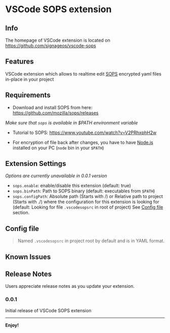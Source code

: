 # VSCode SOPS extension

## Info
The homepage of VSCode extension is located on https://github.com/signageos/vscode-sops

## Features

VSCode extension which allows to realtime edit [SOPS](https://github.com/mozilla/sops) encrypted yaml files in-place in your project

## Requirements

- Download and install SOPS from here: https://github.com/mozilla/sops/releases

*Make sure that `sops` is available in $PATH environment variable*

- Tutorial to SOPS: https://www.youtube.com/watch?v=V2PRhxphH2w

- For encryption of file back after changes, you have to have [Node.js](https://nodejs.org/en/) installed on your PC (`node` bin in your `$PATH`)

## Extension Settings
*Options are currently unavailable in 0.0.1 version*
* `sops.enable`: enable/disable this extension (default: true)
* `sops.binPath`: Path to SOPS binary (default: executables from `$PATH`)
* `sops.configPath`: Absolute path (Starts with /) or Relative path to project (Starts with ./) where the configuration for this extension is looking for (default: Looking for file `.vscodesopsrc` in root of project) See [Config file](#config-file) section.

## Config file
> Named `.vscodesopsrc` in project root by default and is in YAML format.

## Known Issues


## Release Notes

Users appreciate release notes as you update your extension.

### 0.0.1

Initial release of VSCode SOPS extension

-----------------------------------------------------------------------------------------------------------

**Enjoy!**
